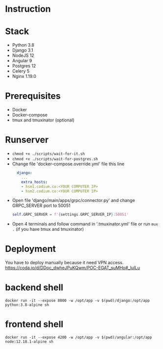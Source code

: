 # Instruction
# Stack
- Python 3.8
- Django 3.1
- NodeJS 12
- Angular 9
- Postgres 12
- Celery 5
- Nginx 1.19.0

# Prerequisites
 - Docker
 - Docker-compose
 - tmux and tmuxinator (optional)

# Runserver
- `chmod +x ./scripts/wait-for-it.sh`
- `chmod +x ./scripts/wait-for-postgres.sh`
- Change file 'docker-compose.override.yml' file this line
  ```yml
    django:
      ...
      extra_hosts:
      - hsm1.codium.co:<YOUR COMPUTER IP>
      - hsm2.codium.co:<YOUR COMPUTER IP>
  ```
- Open file 'django/main/apps/grpc/connector.py' and change GRPC_SERVER port to 50051
  ```py
  self.GRPC_SERVER = f'{settings.GRPC_SERVER_IP}:50051'
  ```
- Open 4 terminals and follow command in '.tmuxinator.yml' file or run `mux .` (if you have tmux and tmuxinator)

# Deployment
You have to deploy manually because it need VPN access.
https://coda.io/d/DDoc_dwheJPuKQwm/POC-EGAT_suMHo#_luILu

# backend shell
`docker run -it --expose 8000 -w /opt/app -v $(pwd)/django:/opt/app python:3.8-alpine sh`

# frontend shell
`docker run -it --expose 4200 -w /opt/app -v $(pwd)/angular:/opt/app node:12.18.1-alpine sh`

